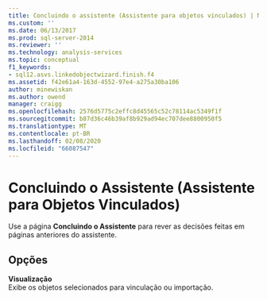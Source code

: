 ```yaml
---
title: Concluindo o assistente (Assistente para objetos vinculados) | Microsoft Docs
ms.custom: ''
ms.date: 06/13/2017
ms.prod: sql-server-2014
ms.reviewer: ''
ms.technology: analysis-services
ms.topic: conceptual
f1_keywords:
- sql12.asvs.linkedobjectwizard.finish.f4
ms.assetid: f42e61a4-163d-4552-97e4-a275a30ba106
author: minewiskan
ms.author: owend
manager: craigg
ms.openlocfilehash: 2576d5775c2effc8d45565c52c78114ac5349f1f
ms.sourcegitcommit: b87d36c46b39af8b929ad94ec707dee8800950f5
ms.translationtype: MT
ms.contentlocale: pt-BR
ms.lasthandoff: 02/08/2020
ms.locfileid: "66087547"
---
```

# <a name="completing-the-wizard-linked-object-wizard"></a>Concluindo o Assistente (Assistente para Objetos Vinculados)
  Use a página **Concluindo o Assistente** para rever as decisões feitas em páginas anteriores do assistente.  
  
## <a name="options"></a>Opções  
 **Visualização**  
 Exibe os objetos selecionados para vinculação ou importação.  
  
  
